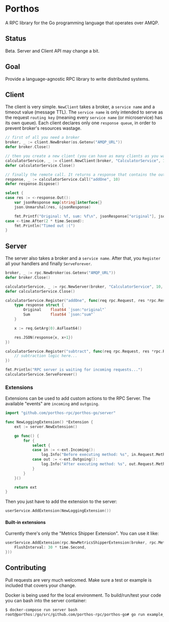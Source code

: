 # Porthos

A RPC library for the Go programming language that operates over AMQP.

## Status

Beta. Server and Client API may change a bit.

## Goal

Provide a language-agnostic RPC library to write distributed systems.

## Client

The client is very simple. `NewClient` takes a broker, a `service name` and a timeout value (message TTL). The `service name` is only intended to serve as the request `routing key` (meaning every `service name` (or microservice) has its own queue). Each client declares only one `response queue`, in order to prevent broker's resources wastage.


```go
// first of all you need a broker
broker, _ := client.NewBroker(os.Getenv("AMQP_URL"))
defer broker.Close()

// then you create a new client (you can have as many clients as you want using the same broker)
calculatorService, _ := client.NewClient(broker, "CalculatorService", 120)
defer calculatorService.Close()

// finally the remote call. It returns a response that contains the output channel.
response, _ := calculatorService.Call("addOne", 10)
defer response.Dispose()

select {
case res := <-response.Out():
    var jsonResponse map[string]interface{}
    json.Unmarshal(res, &jsonResponse)

    fmt.Printf("Original: %f, sum: %f\n", jsonResponse["original"], jsonResponse["sum"])
case <-time.After(2 * time.Second):
    fmt.Println("Timed out :(")
}
```

## Server

The server also takes a broker and a `service name`. After that, you `Register` all your handlers and finally `ServeForever`.

```go
broker, _ := rpc.NewBroker(os.Getenv("AMQP_URL"))
defer broker.Close()

calculatorService, _ := rpc.NewServer(broker, "CalculatorService", 10, false)
defer calculatorService.Close()

calculatorService.Register("addOne", func(req rpc.Request, res *rpc.Response) {
    type response struct {
        Original    float64 `json:"original"`
        Sum         float64 `json:"sum"`
    }

    x := req.GetArg(0).AsFloat64()

    res.JSON(response{x, x+1})
})

calculatorService.Register("subtract", func(req rpc.Request, res *rpc.Response) {
    // subtraction logic here...
})

fmt.Println("RPC server is waiting for incoming requests...")
calculatorService.ServeForever()
```

### Extensions

Extensions can be used to add custom actions to the RPC Server. The available "events" are `incoming` and `outgoing`.

```go
import "github.com/porthos-rpc/porthos-go/server"

func NewLoggingExtension() *Extension {
	ext := server.NewExtension()

	go func() {
		for {
			select {
			case in := <-ext.Incoming():
				log.Info("Before executing method: %s", in.Request.MethodName)
			case out := <-ext.Outgoing():
				log.Info("After executing method: %s", out.Request.MethodName)
			}
		}
	}()

	return ext
}
```

Then you just have to add the extension to the server:

```go
userService.AddExtension(NewLoggingExtension())
```

#### Built-in extensions

Currently there's only the "Metrics Shipper Extension". You can use it like:

```go
userService.AddExtension(rpc.NewMetricsShipperExtension(broker, rpc.MetricsShipperConfig{
	FlushInterval: 30 * time.Second,
}))
```

## Contributing

Pull requests are very much welcomed. Make sure a test or example is included that covers your change.

Docker is being used for the local environment. To build/run/test your code you can bash into the server container:

```sh
$ docker-compose run server bash
root@porthos:/go/src/github.com/porthos-rpc/porthos-go# go run example_client.go
```

